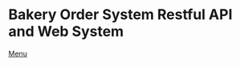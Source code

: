 # Bakery Order System Restful API and Web System
[Menu](https://github.com/rtv313/ScreenshotsProjects/blob/main/Images/BakeryImg/menuweb.jpg)
